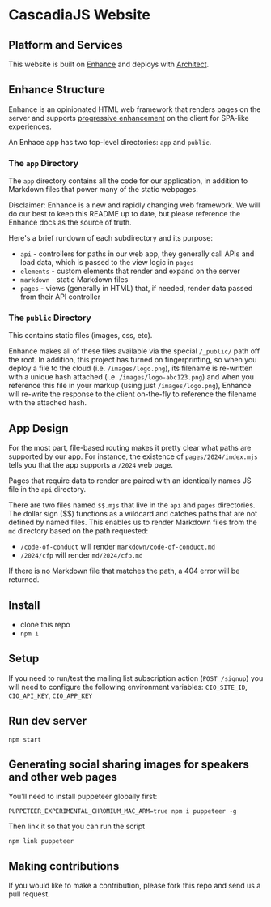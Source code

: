 # CascadiaJS Website

## Platform and Services

This website is built on [Enhance](https://enhance.dev) and deploys with [Architect](https://arc.codes).

## Enhance Structure

Enhance is an opinionated HTML web framework that renders pages on the server and supports [progressive enhancement](https://enhance.dev/docs/learn/why-enhance) on the client for SPA-like experiences.

An Enhace app has two top-level directories: `app` and `public`.


### The `app` Directory

The `app` directory contains all the code for our application, in addition to Markdown files that power many of the static webpages.

Disclaimer: Enhance is a new and rapidly changing web framework. We will do our best to keep this README up to date, but please reference the Enhance docs as the source of truth.

Here's a brief rundown of each subdirectory and its purpose:

- `api` - controllers for paths in our web app, they generally call APIs and load data, which is passed to the view logic in `pages`
- `elements` - custom elements that render and expand on the server
- `markdown` - static Markdown files
- `pages` - views (generally in HTML) that, if needed, render data passed from their API controller

### The `public` Directory

This contains static files (images, css, etc).

Enhance makes all of these files available via the special `/_public/` path off the root. In addition, this project has turned on fingerprinting, so when you deploy a file to the cloud (i.e. `/images/logo.png`), its filename is re-written with a unique hash attached (i.e. `/images/logo-abc123.png`) and when you reference this file in your markup (using just `/images/logo.png`), Enhance will re-write the response to the client on-the-fly to reference the filename with the attached hash.

## App Design

For the most part, file-based routing makes it pretty clear what paths are supported by our app. For instance, the existence of `pages/2024/index.mjs` tells you that the app supports a `/2024` web page.

Pages that require data to render are paired with an identically names JS file in the `api` directory.

There are two files named `$$.mjs` that live in the `api` and `pages` directories. The dollar sign ($$) functions as a wildcard and catches paths that are not defined by named files. This enables us to render Markdown files from the `md` directory based on the path requested:

- `/code-of-conduct` will render `markdown/code-of-conduct.md`
- `/2024/cfp` will render `md/2024/cfp.md`

If there is no Markdown file that matches the path, a 404 error will be returned.


## Install

- clone this repo
- `npm i`

## Setup

If you need to run/test the mailing list subscription action (`POST /signup`) you will need to configure the following environment variables: `CIO_SITE_ID`, `CIO_API_KEY`, `CIO_APP_KEY`

## Run dev server

`npm start`

## Generating social sharing images for speakers and other web pages

You'll need to install puppeteer globally first:

`PUPPETEER_EXPERIMENTAL_CHROMIUM_MAC_ARM=true npm i puppeteer -g`

Then link it so that you can run the script

`npm link puppeteer`

## Making contributions

If you would like to make a contribution, please fork this repo and send us a pull request.
